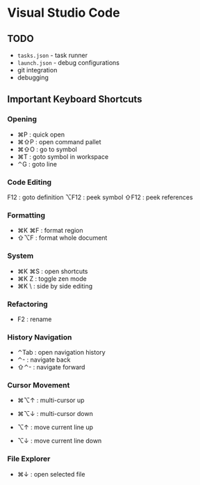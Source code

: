 # Visual Studio Code

## TODO

* `tasks.json` - task runner
* `launch.json` - debug configurations
* git integration
* debugging

## Important Keyboard Shortcuts

### Opening

* ⌘P     : quick open
* ⌘⇧P    : open command pallet
* ⌘⇧O    : go to symbol
* ⌘T     : goto symbol in workspace
* ⌃G     : goto line

### Code Editing

F12      : goto definition
⌥F12     : peek symbol
⇧F12     : peek references

### Formatting

* ⌘K ⌘F  : format region
* ⇧⌥F    : format whole document

### System

* ⌘K ⌘S  : open shortcuts
* ⌘K Z   : toggle zen mode
* ⌘K \   : side by side editing

### Refactoring

* F2     : rename

### History Navigation

* ⌃Tab   : open navigation history
* ⌃-     : navigate back
* ⇧⌃-    : navigate forward

### Cursor Movement

* ⌘⌥↑    : multi-cursor up
* ⌘⌥↓    : multi-cursor down

* ⌥↑     : move current line up
* ⌥↓     : move current line down

### File Explorer

* ⌘↓     : open selected file

